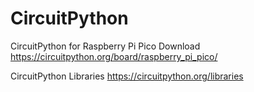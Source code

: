# CircuitPython

CircuitPython for Raspberry Pi Pico Download
https://circuitpython.org/board/raspberry_pi_pico/

CircuitPython Libraries
https://circuitpython.org/libraries
